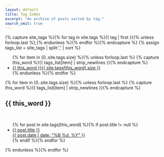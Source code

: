 ```yaml
---
layout: default
title: Tag Index
excerpt: "An archive of posts sorted by tag."
search_omit: true
---
```


{% capture site_tags %}{% for tag in site.tags %}{{ tag | first }}{% unless forloop.last %},{% endunless %}{% endfor %}{% endcapture %}
{% assign tags_list = site_tags | split:',' | sort %}

<ul class="list-unstyled">
  {% for item in (0..site.tags.size) %}{% unless forloop.last %}
    {% capture this_word %}{{ tags_list[item] | strip_newlines }}{% endcapture %}
    <li><a class="btn btn-primary" href="#{{ this_word }}">{{ this_word }}{{ site.tags[this_word].size }}</a></li>
  {% endunless %}{% endfor %}
</ul>

{% for item in (0..site.tags.size) %}{% unless forloop.last %}
  {% capture this_word %}{{ tags_list[item] | strip_newlines }}{% endcapture %}
  <h2 id="{{ this_word }}">{{ this_word }}</h2>
  <ul class="list-unstyled">
  {% for post in site.tags[this_word] %}{% if post.title != null %}
    <li><a href="{{ post.url |prepend:site.baseurl }}">{{ post.title }}<div class="pull-right"><time datetime="{{ post.date | date_to_xmlschema }}">{{ post.date | date: "%B %d, %Y" }}</time></div></a></li>
  {% endif %}{% endfor %}
  </ul>
{% endunless %}{% endfor %}
